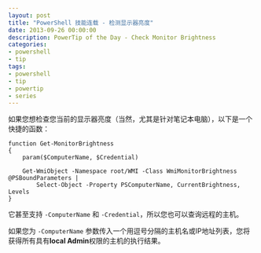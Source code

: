```yaml
---
layout: post
title: "PowerShell 技能连载 - 检测显示器亮度"
date: 2013-09-26 00:00:00
description: PowerTip of the Day - Check Monitor Brightness
categories:
- powershell
- tip
tags:
- powershell
- tip
- powertip
- series
---
```

如果您想检查您当前的显示器亮度（当然，尤其是针对笔记本电脑），以下是一个快捷的函数：

	function Get-MonitorBrightness
	{
	    param($ComputerName, $Credential)

	    Get-WmiObject -Namespace root/WMI -Class WmiMonitorBrightness @PSBoundParameters |
	        Select-Object -Property PSComputerName, CurrentBrightness, Levels
	}

它甚至支持 `-ComputerName` 和 `-Credential`，所以您也可以查询远程的主机。

如果您为 `-ComputerName` 参数传入一个用逗号分隔的主机名或IP地址列表，您将获得所有具有**local Admin**权限的主机的执行结果。

<!--本文国际来源：[Check Monitor Brightness](http://community.idera.com/powershell/powertips/b/tips/posts/check-monitor-brightness)-->
